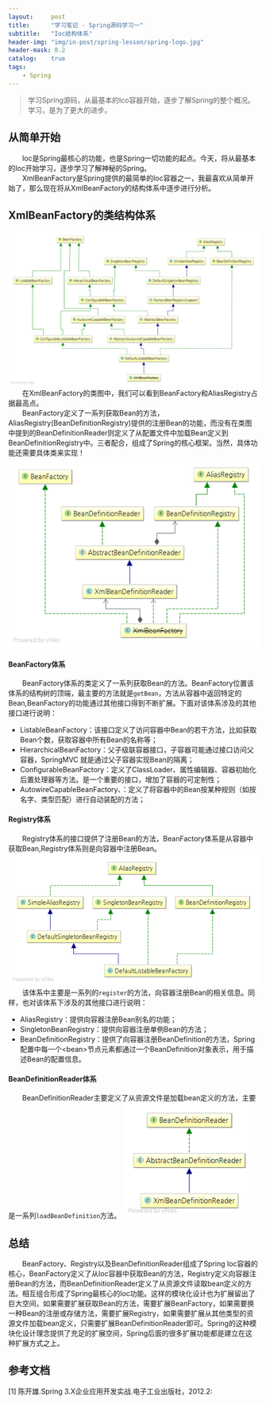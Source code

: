 ```yaml
---
layout:     post
title:      "学习笔记 - Spring源码学习一"
subtitle:   "Ioc结构体系"
header-img: "img/in-post/spring-lesson/spring-logo.jpg"
header-mask: 0.2
catalog:    true
tags:
    - Spring
---
```

> 学习Spring源码，从最基本的Ico容器开始，逐步了解Spring的整个概况。学习，是为了更大的进步。

## 从简单开始
&#8195;&#8195;Ioc是Spring最核心的功能，也是Spring一切功能的起点。今天，将从最基本的Ioc开始学习，逐步学习了解神秘的Spring。  
&#8195;&#8195;XmlBeanFactory是Spring提供的最简单的Ioc容器之一，我最喜欢从简单开始了，那么现在将从XmlBeanFactory的结构体系中逐步进行分析。

## XmlBeanFactory的类结构体系
![Spring XmlBeanFactory类图](/img/in-post/spring-lesson/ioc/class-XmlBeanFactory.png)
&#8195;&#8195;在XmlBeanFactory的类图中，我们可以看到BeanFactory和AliasRegistry占据最高点。  
&#8195;&#8195;BeanFactory定义了一系列获取Bean的方法，AliasRegistry(BeanDefinitionRegistry)提供的注册Bean的功能，而没有在类图中提到的BeanDefinitionReader则定义了从配置文件中加载Bean定义到BeanDefinitionRegistry中。三者配合，组成了Spring的核心框架。当然，具体功能还需要具体类来实现！
![Spring XmlBeanFactory类图](/img/in-post/spring-lesson/ioc/class-XmlBeanFactory-2.png)
#### BeanFactory体系
&#8195;&#8195;BeanFactory体系的类定义了一系列获取Bean的方法。BeanFactory位置该体系的结构树的顶端，最主要的方法就是`getBean`，方法从容器中返回特定的Bean,BeanFactory的功能通过其他接口得到不断扩展。下面对该体系涉及的其他接口进行说明：
- ListableBeanFactory：该接口定义了访问容器中Bean的若干方法，比如获取Bean个数，获取容器中所有Bean的名称等；
- HierarchicalBeanFactory：父子级联容器接口，子容器可能通过接口访问父容器，SpringMVC 就是通过父子容器实现Bean的隔离；
- ConfigurableBeanFactory：定义了ClassLoader、属性编辑器、容器初始化后置处理器等方法。是一个重要的接口，增加了容器的可定制性；
- AutowireCapableBeanFactory、：定义了将容器中的Bean按某种规则（如按名字、类型匹配）进行自动装配的方法；

#### Registry体系
&#8195;&#8195;Registry体系的接口提供了注册Bean的方法，BeanFactory体系是从容器中获取Bean,Registry体系则是向容器中注册Bean。
![Spring Registry体系类图](/img/in-post/spring-lesson/ioc/class-Registry.png)
&#8195;&#8195;该体系中主要是一系列的`register`的方法，向容器注册Bean的相关信息。同样，也对该体系下涉及的其他接口进行说明：
- AliasRegistry：提供向容器注册Bean别名的功能；
- SingletonBeanRegistry：提供向容器注册单例Bean的方法；
- BeanDefinitionRegistry：提供了向容器注册BeanDefinition的方法，Spring配置中每一个&lt;bean&gt;节点元素都通过一个BeanDefinition对象表示，用于描述Bean的配置信息。

#### BeanDefinitionReader体系
&#8195;&#8195;BeanDefinitionReader主要定义了从资源文件是加载bean定义的方法，主要是一系列`loadBeanDefinition`方法。
![Spring BeanDefinitionReader体系类图](/img/in-post/spring-lesson/ioc/class-BeanDefinitionReader.png)

## 总结
&#8195;&#8195;BeanFactory、Registry以及BeanDefinitionReader组成了Spring Ioc容器的核心，BeanFactory定义了从Ioc容器中获取Bean的方法，Registry定义向容器注册Bean的方法，而BeanDefinitionReader定义了从资源文件读取bean定义的方法。相互组合形成了Spring最核心的Ioc功能。这样的模块化设计也为扩展留出了巨大空间，如果需要扩展获取Bean的方法，需要扩展BeanFactory，如果需要换一种Bean的注册或存储方法，需要扩展Registry，如果需要扩展从其他类型的资源文件加载bean定义，只需要扩展BeanDefinitionReader即可。Spring的这种模块化设计理念提供了充足的扩展空间，Spring后面的很多扩展功能都是建立在这种扩展方式之上。  

## 参考文档
[1] 陈开雄.Spring 3.X企业应用开发实战.电子工业出版社，2012.2:
